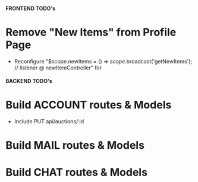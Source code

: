 #### FRONTEND TODO's ####

# Remove "New Items" from Profile Page

  - Reconfigure "$scope.newItems = () => $scope.$broadcast('getNewItems'); // listener @ newItemController" for





#### BACKEND TODO's #####

# Build ACCOUNT routes & Models

  - Include PUT api/auctions/:id

# Build MAIL routes & Models

# Build CHAT routes & Models
